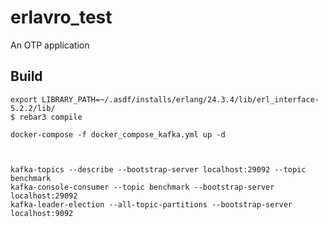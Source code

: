 erlavro_test
=====

An OTP application

Build
-----

    export LIBRARY_PATH=~/.asdf/installs/erlang/24.3.4/lib/erl_interface-5.2.2/lib/
    $ rebar3 compile

    docker-compose -f docker_compose_kafka.yml up -d



    kafka-topics --describe --bootstrap-server localhost:29092 --topic benchmark
    kafka-console-consumer --topic benchmark --bootstrap-server localhost:29092
    kafka-leader-election --all-topic-partitions --bootstrap-server localhost:9092
